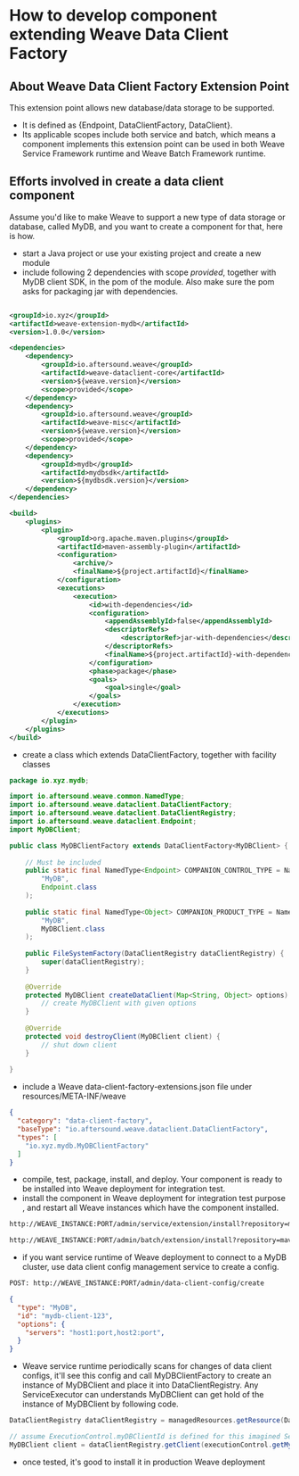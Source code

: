 # How to develop component extending Weave Data Client Factory

## About Weave Data Client Factory Extension Point

This extension point allows new database/data storage to be supported. 
- It is defined as {Endpoint, DataClientFactory, DataClient}. 
- Its applicable scopes include both service and batch, which means a component implements this extension point can be 
used in both Weave Service Framework runtime and Weave Batch Framework runtime.

## Efforts involved in create a data client component

Assume you'd like to make Weave to support a new type of data storage or database, called MyDB, and you want to create 
a component for that, here is how.

- start a Java project or use your existing project and create a new module
- include following 2 dependencies with scope *provided*, together with MyDB client SDK, in the pom of the module. Also 
make sure the pom asks for packaging jar with dependencies.
```xml

<groupId>io.xyz</groupId>
<artifactId>weave-extension-mydb</artifactId>
<version>1.0.0</version>

<dependencies>
    <dependency>
        <groupId>io.aftersound.weave</groupId>
        <artifactId>weave-dataclient-core</artifactId>
        <version>${weave.version}</version>
        <scope>provided</scope>
    </dependency>
    <dependency>
        <groupId>io.aftersound.weave</groupId>
        <artifactId>weave-misc</artifactId>
        <version>${weave.version}</version>
        <scope>provided</scope>
    </dependency>
    <dependency>
        <groupId>mydb</groupId>
        <artifactId>mydbsdk</artifactId>
        <version>${mydbsdk.version}</version>
    </dependency>
</dependencies>

<build>
    <plugins>
        <plugin>
            <groupId>org.apache.maven.plugins</groupId>
            <artifactId>maven-assembly-plugin</artifactId>
            <configuration>
                <archive/>
                <finalName>${project.artifactId}</finalName>
            </configuration>
            <executions>
                <execution>
                    <id>with-dependencies</id>
                    <configuration>
                        <appendAssemblyId>false</appendAssemblyId>
                        <descriptorRefs>
                            <descriptorRef>jar-with-dependencies</descriptorRef>
                        </descriptorRefs>
                        <finalName>${project.artifactId}-with-dependencies-${project.version}</finalName>
                    </configuration>
                    <phase>package</phase>
                    <goals>
                        <goal>single</goal>
                    </goals>
                </execution>
            </executions>
        </plugin>
    </plugins>
</build>
```
- create a class which extends DataClientFactory, together with facility classes
```java
package io.xyz.mydb;

import io.aftersound.weave.common.NamedType;
import io.aftersound.weave.dataclient.DataClientFactory;
import io.aftersound.weave.dataclient.DataClientRegistry;
import io.aftersound.weave.dataclient.Endpoint;
import MyDBClient;

public class MyDBClientFactory extends DataClientFactory<MyDBClient> {
    
    // Must be included
    public static final NamedType<Endpoint> COMPANION_CONTROL_TYPE = NamedType.of(
        "MyDB",
        Endpoint.class
    );
    
    public static final NamedType<Object> COMPANION_PRODUCT_TYPE = NamedType.of(
        "MyDB", 
        MyDBClient.class
    );
    
    public FileSystemFactory(DataClientRegistry dataClientRegistry) {
        super(dataClientRegistry);
    }
    
    @Override
    protected MyDBClient createDataClient(Map<String, Object> options) {
        // create MyDBClient with given options
    }
    
    @Override
    protected void destroyClient(MyDBClient client) {
        // shut down client
    }
    
}
```
- include a Weave data-client-factory-extensions.json file under resources/META-INF/weave
```json
{
  "category": "data-client-factory",
  "baseType": "io.aftersound.weave.dataclient.DataClientFactory",
  "types": [
    "io.xyz.mydb.MyDBClientFactory"
  ]
}

```
- compile, test, package, install, and deploy. Your component is ready to be installed into Weave deployment for 
integration test.
- install the component in Weave deployment for integration test purpose , and restart all Weave instances which have 
the component installed.
```html
http://WEAVE_INSTANCE:PORT/admin/service/extension/install?repository=maven://MAVEN_REPOSITORY_URL&groupId=io.xyz&artifactId=weave-extension-mydb&version=1.0.0
```
```html
http://WEAVE_INSTANCE:PORT/admin/batch/extension/install?repository=maven://MAVEN_REPOSITORY_URL&groupId=io.xyz&artifactId=weave-extension-mydb&version=1.0.0
```
- if you want service runtime of Weave deployment to connect to a MyDB cluster, use data client config management service
to create a config.
```html
POST: http://WEAVE_INSTANCE:PORT/admin/data-client-config/create  
```
```json
{
  "type": "MyDB",
  "id": "mydb-client-123",
  "options": {
    "servers": "host1:port,host2:port",
  }
}
```
- Weave service runtime periodically scans for changes of data client configs, it'll see this config and call 
MyDBClientFactory to create an instance of MyDBClient and place it into DataClientRegistry. Any ServiceExecutor can 
understands MyDBClient can get hold of the instance of MyDBClient by following code.
```java
DataClientRegistry dataClientRegistry = managedResources.getResource(DataClientRegistry.class.getName(), DataClientRegistry.class);

// assume ExecutionControl.myDBClientId is defined for this imagined ServiceExecutor
MyDBClient client = dataClientRegistry.getClient(executionControl.getMyDBClientId());
```
- once tested, it's good to install it in production Weave deployment